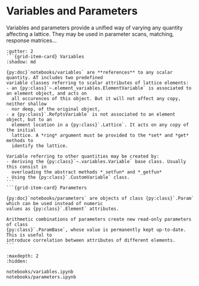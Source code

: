 # Variables and Parameters
Variables and parameters provide a unified way of varying any quantity affecting a
lattice. They may be used in parameter scans, matching, response matrices…

````{grid} 1 1 1 1
:gutter: 2
```{grid-item-card} Variables
:shadow: md

{py:doc}`notebooks/variables` are **references** to any scalar quantity. AT includes two predefined
variable classes referring to scalar attributes of lattice elements:
- an {py:class}`~.element_variables.ElementVariable` is associated to an element object, and acts on
  all occurences of this object. But it will not affect any copy, neither shallow
  nor deep, of the original object,
- a {py:class}`.RefptsVariable` is not associated to an element object, but to an
  element location in a {py:class}`.Lattice`. It acts on any copy of the initial
  lattice. A *ring* argument must be provided to the *set* and *get* methods to
  identify the lattice.

Variable referring to other quantities may be created by:
- deriving the {py:class}`~.variables.Variable` base class. Usually this consist in
  overloading the abstract methods *_setfun* and *_getfun*
- Using the {py:class}`.CustomVariable` class.
```
```{grid-item-card} Parameters

{py:doc}`notebooks/parameters` are objects of class {py:class}`.Param` which can be used instead of numeric
values as {py:class}`.Element` attributes.

Arithmetic combinations of parameters create new read-only parameters of class
{py:class}`.ParamBase`, whose value is permanently kept up-to-date. This is useful to
introduce correlation between attributes of different elements.
```
````

```{toctree}
:maxdepth: 2
:hidden:

notebooks/variables.ipynb
notebooks/parameters.ipynb
```